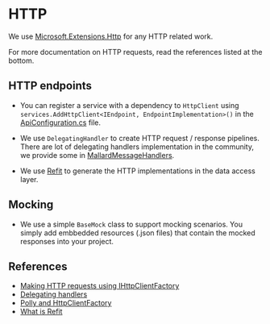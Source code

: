﻿# HTTP

We use [Microsoft.Extensions.Http](https://www.nuget.org/packages/Microsoft.Extensions.Http) for any HTTP related work.

For more documentation on HTTP requests, read the references listed at the bottom.

## HTTP endpoints

- You can register a service with a dependency to `HttpClient` using `services.AddHttpClient<IEndpoint, EndpointImplementation>()` in the [ApiConfiguration.cs](../src/app/ApplicationTemplate.Presentation/Configuration/ApiConfiguration.cs) file.

- We use `DelegatingHandler` to create HTTP request / response pipelines. There are lot of delegating handlers implementation in the community, we provide some in [MallardMessageHandlers](https://github.com/nventive/MallardMessageHandlers).

- We use [Refit](https://www.nuget.org/packages/Refit/) to generate the HTTP implementations in the data access layer.

## Mocking

- We use a simple `BaseMock` class to support mocking scenarios. You simply add embbedded resources (.json files) that contain the mocked responses into your project.

## References
- [Making HTTP requests using IHttpClientFactory](https://docs.microsoft.com/en-us/aspnet/core/fundamentals/http-requests?view=aspnetcore-3.0)
- [Delegating handlers](https://docs.microsoft.com/en-us/aspnet/web-api/overview/advanced/http-message-handlers)
- [Polly and HttpClientFactory](https://github.com/App-vNext/Polly/wiki/Polly-and-HttpClientFactory)
- [What is Refit](https://github.com/reactiveui/refit)
